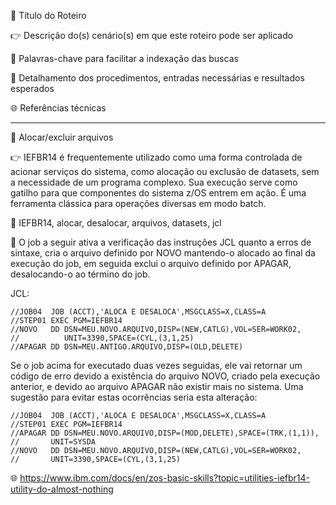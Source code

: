 :pushpin: Título do Roteiro

:point_right: Descrição do(s) cenário(s) em que este roteiro pode ser aplicado

:compass: Palavras-chave para facilitar a indexação das buscas

:book: Detalhamento dos procedimentos, entradas necessárias e resultados esperados

:globe_with_meridians: Referências técnicas

--------------

:pushpin: Alocar/excluir arquivos

:point_right: IEFBR14 é frequentemente utilizado como uma forma controlada de acionar serviços do sistema, como alocação ou exclusão de datasets, sem a necessidade de um programa complexo. Sua execução serve como gatilho para que componentes do sistema z/OS entrem em ação. É uma ferramenta clássica para operações diversas em modo batch.

:compass: IEFBR14, alocar, desalocar, arquivos, datasets, jcl

:book: O job a seguir ativa a verificação das instruções JCL quanto a erros de sintaxe, cria o arquivo definido por NOVO mantendo-o alocado ao final da execução do job, em seguida exclui o arquivo definido por APAGAR, desalocando-o ao término do job.

JCL:
```jcl
//JOB04  JOB (ACCT),'ALOCA E DESALOCA',MSGCLASS=X,CLASS=A
//STEP01 EXEC PGM=IEFBR14
//NOVO   DD DSN=MEU.NOVO.ARQUIVO,DISP=(NEW,CATLG),VOL=SER=WORK02,
//          UNIT=3390,SPACE=(CYL,(3,1,25)
//APAGAR DD DSN=MEU.ANTIGO.ARQUIVO,DISP=(OLD,DELETE)
```

Se o job acima for executado duas vezes seguidas, ele vai retornar um código de erro devido a existência do arquivo NOVO, criado pela execução anterior, e devido ao arquivo APAGAR não existir mais no sistema. Uma sugestão para evitar estas ocorrências seria esta alteração:

```jcl
//JOB04  JOB (ACCT),'ALOCA E DESALOCA',MSGCLASS=X,CLASS=A
//STEP01 EXEC PGM=IEFBR14
//APAGAR DD DSN=MEU.NOVO.ARQUIVO,DISP=(MOD,DELETE),SPACE=(TRK,(1,1)),                 
//       UNIT=SYSDA                         
//NOVO   DD DSN=MEU.NOVO.ARQUIVO,DISP=(NEW,CATLG),VOL=SER=WORK02,
//       UNIT=3390,SPACE=(CYL,(3,1,25)
```
:globe_with_meridians: https://www.ibm.com/docs/en/zos-basic-skills?topic=utilities-iefbr14-utility-do-almost-nothing
